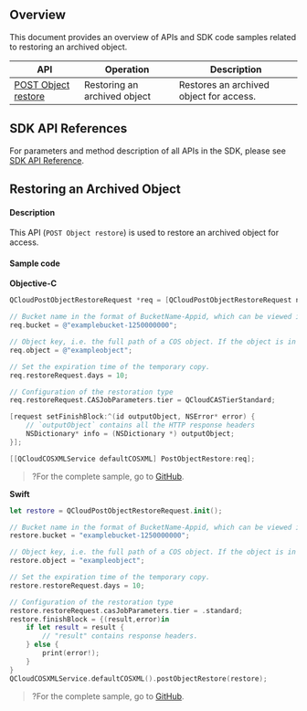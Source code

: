 <!--
 * @Author: your name
 * @Date: 2020-12-07 10:53:33
 * @LastEditTime: 2021-06-08 09:25:29
 * @LastEditors: your name
 * @Description: In User Settings Edit

-->
## Overview

This document provides an overview of APIs and SDK code samples related to restoring an archived object.

| API | Operation | Description |
| ------------------------------------------------------------ | -------------- | ----------------------------------------- |
| [POST Object restore](https://intl.cloud.tencent.com/document/product/436/12633) | Restoring an archived object | Restores an archived object for access. |

## SDK API References

For parameters and method description of all APIs in the SDK, please see [SDK API Reference](https://cos-ios-sdk-doc-1253960454.file.myqcloud.com/).

## Restoring an Archived Object 

#### Description

This API (`POST Object restore`) is used to restore an archived object for access.

#### Sample code
**Objective-C**

[//]: # (.cssg-snippet-restore-object)
```objective-c
QCloudPostObjectRestoreRequest *req = [QCloudPostObjectRestoreRequest new];

// Bucket name in the format of BucketName-Appid, which can be viewed in the COS console at https://console.cloud.tencent.com/cos5/bucket
req.bucket = @"examplebucket-1250000000";

// Object key, i.e. the full path of a COS object. If the object is in a directory, the path should be "video/xxx/movie.mp4"
req.object = @"exampleobject";

// Set the expiration time of the temporary copy.
req.restoreRequest.days = 10;

// Configuration of the restoration type
req.restoreRequest.CASJobParameters.tier = QCloudCASTierStandard;

[request setFinishBlock:^(id outputObject, NSError* error) {
    // `outputObject` contains all the HTTP response headers
    NSDictionary* info = (NSDictionary *) outputObject;
}];

[[QCloudCOSXMLService defaultCOSXML] PostObjectRestore:req];
```

>?For the complete sample, go to [GitHub](https://github.com/tencentyun/cos-snippets/tree/master/iOS/Objc/Examples/cases/RestoreObject.m).

**Swift**

[//]: # (.cssg-snippet-restore-object)
```swift
let restore = QCloudPostObjectRestoreRequest.init();

// Bucket name in the format of BucketName-Appid, which can be viewed in the COS console at https://console.cloud.tencent.com/cos5/bucket
restore.bucket = "examplebucket-1250000000";

// Object key, i.e. the full path of a COS object. If the object is in a directory, the path should be "video/xxx/movie.mp4"
restore.object = "exampleobject";

// Set the expiration time of the temporary copy.
restore.restoreRequest.days = 10;

// Configuration of the restoration type
restore.restoreRequest.casJobParameters.tier = .standard;
restore.finishBlock = {(result,error)in
    if let result = result {
        // "result" contains response headers.
    } else {
        print(error!);
    }
}
QCloudCOSXMLService.defaultCOSXML().postObjectRestore(restore);
```

>?For the complete sample, go to [GitHub](https://github.com/tencentyun/cos-snippets/tree/master/iOS/Swift/Examples/cases/RestoreObject.swift).

